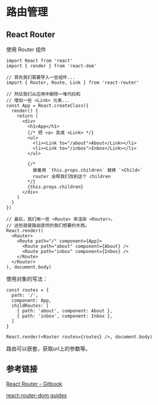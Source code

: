 # 路由管理

## React Router

使用 Router 组件

```react
import React from 'react'
import { render } from 'react-dom'

// 首先我们需要导入一些组件...
import { Router, Route, Link } from 'react-router'

// 然后我们从应用中删除一堆代码和
// 增加一些 <Link> 元素...
const App = React.createClass({
  render() {
    return (
      <div>
        <h1>App</h1>
        {/* 把 <a> 变成 <Link> */}
        <ul>
          <li><Link to="/about">About</Link></li>
          <li><Link to="/inbox">Inbox</Link></li>
        </ul>

        {/*
          接着用 `this.props.children` 替换 `<Child>`
          router 会帮我们找到这个 children
        */}
        {this.props.children}
      </div>
    )
  }
})

// 最后，我们用一些 <Route> 来渲染 <Router>。
// 这些就是路由提供的我们想要的东西。
React.render((
  <Router>
    <Route path="/" component={App}>
      <Route path="about" component={About} />
      <Route path="inbox" component={Inbox} />
    </Route>
  </Router>
), document.body)
```

使用对象的写法：

```react
const routes = {
  path: '/',
  component: App,
  childRoutes: [
    { path: 'about', component: About },
    { path: 'inbox', component: Inbox },
  ]
}

React.render(<Router routes={routes} />, document.body)
```

路由可以嵌套，获取url上的参数等。



## 参考链接

[React Router - Gitbook](https://react-guide.github.io/react-router-cn/docs/Introduction.html)

[react-router-dom guides](https://reactrouter.com/web/guides/quick-start)

